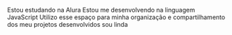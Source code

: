 Estou estudando na Alura
Estou me desenvolvendo na linguagem JavaScript
Utilizo esse espaço para minha organização e compartilhamento dos meu projetos desenvolvidos 
sou linda 

<!--
**Giprincesa21/Giprincesa21** is a ✨ _special_ ✨ repository because its `README.md` (this file) appears on your GitHub profile.

Here are some ideas to get you started:

- 🔭 I’m currently working on ...
- 🌱 I’m currently learning ...
- 👯 I’m looking to collaborate on ...
- 🤔 I’m looking for help with ...
- 💬 Ask me about ...
- 📫 How to reach me: ...
- 😄 Pronouns: ...
- ⚡ Fun fact: ...
-->
